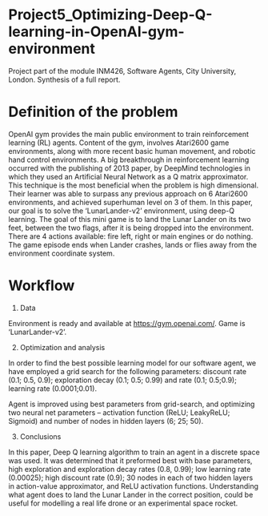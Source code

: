 # Project5_Optimizing-Deep-Q-learning-in-OpenAI-gym-environment

Project part of the module INM426, Software Agents, City University, London. Synthesis of a full report.

# Definition of the problem 

OpenAI gym provides the main public environment to train reinforcement learning (RL) agents. Content of the gym, involves Atari2600 game environments, along with more recent basic human movement, and robotic hand control environments. A big breakthrough in reinforcement learning occurred with the publishing of 2013 paper, 
by DeepMind technologies in which they used an Artificial Neural Network as a Q matrix approximator. 
This technique is the most beneficial when the problem is high dimensional. 
Their learner was able to surpass any previous approach on 6 Atari2600 environments, and achieved superhuman level on 3 of them.
In this paper, our goal is to solve the ‘LunarLander-v2’ environment, using deep-Q learning. 
The goal of this mini game is to land the Lunar Lander on its two feet, between the two flags, after it is being dropped into the environment. 
There are 4 actions available: fire left, right or main engines or do nothing. 
The game episode ends when Lander crashes, lands or flies away from the environment coordinate system.


# Workflow

1. Data

Environment is ready and available at https://gym.openai.com/. Game is ‘LunarLander-v2’. 

2. Optimization and analysis

In order to find the best possible learning model for our software agent, we have employed a grid search for 
the following parameters: discount rate (0.1; 0.5, 0.9); exploration decay (0.1; 0.5; 0.99) and rate (0.1; 0.5;0.9); learning rate (0.0001;0.01). 

Agent is improved using best parameters from grid-search, and optimizing two neural net parameters – activation function (ReLU; LeakyReLU; Sigmoid) and number of nodes in hidden layers (6; 25; 50).

3. Conclusions

In this paper, Deep Q learning algorithm to train an agent in a discrete space was used. It was determined that it preformed best with base parameters, high exploration and exploration decay rates (0.8, 0.99); low learning rate (0.00025); high discount rate (0.9); 30 nodes in each of two hidden layers in action-value approximator, and ReLU activation functions. Understanding what agent does to land the Lunar Lander in the correct position, could be useful for modelling a real life drone or an experimental space rocket.
